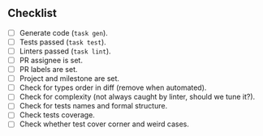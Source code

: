 ## Checklist

- [ ] Generate code (`task gen`).
- [ ] Tests passed (`task test`).
- [ ] Linters passed (`task lint`).
- [ ] PR assignee is set.
- [ ] PR labels are set.
- [ ] Project and milestone are set.
- [ ] Check for types order in diff (remove when automated).
- [ ] Check for complexity (not always caught by linter, should we tune it?).
- [ ] Check for tests names and formal structure.
- [ ] Check tests coverage.
- [ ] Check whether test cover corner and weird cases.
